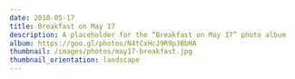 ```yaml
---
date: 2010-05-17
title: Breakfast on May 17
description: A placeholder for the “Breakfast on May 17” photo album
album: https://goo.gl/photos/N4tCxHcJ9R9pJBbHA
thumbnail: /images/photos/may17-breakfast.jpg
thumbnail_orientation: landscape
---
```

